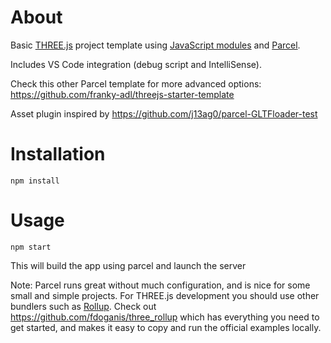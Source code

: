# About
Basic [THREE.js](https://threejs.org/) project template using [JavaScript modules](https://developer.mozilla.org/en-US/docs/Web/JavaScript/Guide/Modules) and [Parcel](https://parceljs.org/).

Includes VS Code integration (debug script and IntelliSense).

Check this other Parcel template for more advanced options: https://github.com/franky-adl/threejs-starter-template 

Asset plugin inspired by https://github.com/j13ag0/parcel-GLTFloader-test

# Installation

`npm install`

# Usage

`npm start`

This will build the app using parcel and launch the server

Note: Parcel runs great without much configuration, and is nice for some small and simple projects.
For THREE.js development you should use other bundlers such as [Rollup](https://rollupjs.org).
Check out https://github.com/fdoganis/three_rollup which has everything you need to get started, and makes it easy to copy and run the official examples locally.
